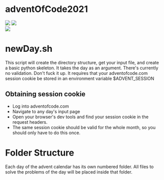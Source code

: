 # adventOfCode2021
![](https://img.shields.io/badge/day%20📅-1-blue)
![](https://img.shields.io/badge/stars%20⭐-0-yellow)	
![](https://img.shields.io/badge/days%20completed-0-red)


# newDay.sh
This script will create the directory structure, get your input file, and create a basic python skeleton.
It takes the day as an argument. There's currently no validation. Don't fuck it up.
It requires that your adventofcode.com session cookie be stored in an environment variable $ADVENT_SESSION

## Obtaining session cookie
- Log into adventofcode.com
- Navigate to any day's input page
- Open your browser's dev tools and find your session cookie in the request headers.
- The same session cookie should be valid for the whole month, so you should only have to do this once. 

# Folder Structure
Each day of the advent calendar has its own numbered folder. All files to solve the problems of the day will be placed inside that folder. 
